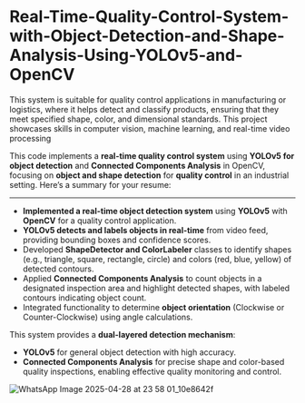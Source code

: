 # Real-Time-Quality-Control-System-with-Object-Detection-and-Shape-Analysis-Using-YOLOv5-and-OpenCV
This system is suitable for quality control applications in manufacturing or logistics, where it helps detect and classify products, ensuring that they meet specified shape, color, and dimensional standards. This project showcases skills in computer vision, machine learning, and real-time video processing

This code implements a **real-time quality control system** using **YOLOv5 for object detection** and **Connected Components Analysis** in OpenCV, focusing on **object and shape detection** for **quality control** in an industrial setting. Here’s a summary for your resume:

---


- **Implemented a real-time object detection system** using **YOLOv5** with **OpenCV** for a quality control application.
- **YOLOv5 detects and labels objects in real-time** from video feed, providing bounding boxes and confidence scores.
- Developed **ShapeDetector and ColorLabeler** classes to identify shapes (e.g., triangle, square, rectangle, circle) and colors (red, blue, yellow) of detected contours.
- Applied **Connected Components Analysis** to count objects in a designated inspection area and highlight detected shapes, with labeled contours indicating object count.
- Integrated functionality to determine **object orientation** (Clockwise or Counter-Clockwise) using angle calculations.

This system provides a **dual-layered detection mechanism**:
   - **YOLOv5** for general object detection with high accuracy.
   - **Connected Components Analysis** for precise shape and color-based quality inspections, enabling effective quality monitoring and control.

     
![WhatsApp Image 2025-04-28 at 23 58 01_10e8642f](https://github.com/user-attachments/assets/01918795-7d71-4a3b-be95-40a79c88743a)
